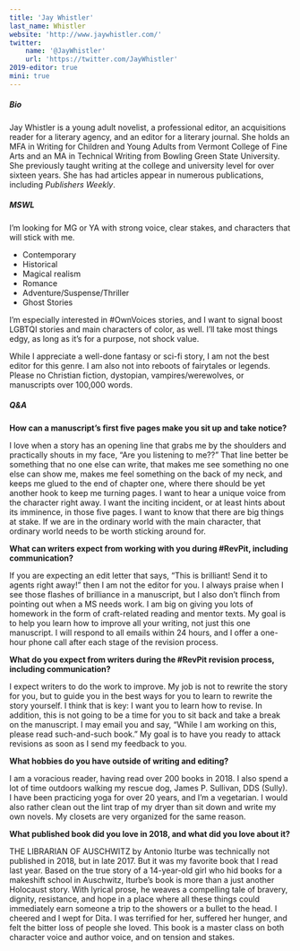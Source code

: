 ```yaml
---
title: 'Jay Whistler'
last_name: Whistler
website: 'http://www.jaywhistler.com/'
twitter:
    name: '@JayWhistler'
    url: 'https://twitter.com/JayWhistler'
2019-editor: true
mini: true
---
```


##### Bio

Jay Whistler is a young adult novelist, a professional editor, an acquisitions reader for a literary agency, and an editor for a literary journal. She holds an MFA in Writing for Children and Young Adults from Vermont College of Fine Arts and an MA in Technical Writing from Bowling Green State University. She previously taught writing at the college and university level for over sixteen years. She has had articles appear in numerous publications, including _Publishers Weekly_. 

##### MSWL

I’m looking for MG or YA with strong voice, clear stakes, and characters that will stick with me. 

 * Contemporary
 * Historical
 * Magical realism 
 * Romance
 * Adventure/Suspense/Thriller
 * Ghost Stories

I’m especially interested in #OwnVoices stories, and I want to signal boost LGBTQI stories and main characters of color, as well. I’ll take most things edgy, as long as it’s for a purpose, not shock value. 

While I appreciate a well-done fantasy or sci-fi story, I am not the best editor for this genre. I am also not into reboots of fairytales or legends. Please no Christian fiction, dystopian, vampires/werewolves, or manuscripts over 100,000 words. 

##### Q&A

**How can a manuscript’s first five pages make you sit up and take notice?**

I love when a story has an opening line that grabs me by the shoulders and practically shouts in my face, “Are you listening to me??” That line better be something that no one else can write, that makes me see something no one else can show me, makes me feel something on the back of my neck, and keeps me glued to the end of chapter one, where there should be yet another hook to keep me turning pages. I want to hear a unique voice from the character right away. I want the inciting incident, or at least hints about its imminence, in those five pages. I want to know that there are big things at stake. If we are in the ordinary world with the main character, that ordinary world needs to be worth sticking around for. 

**What can writers expect from working with you during #RevPit, including communication?**

If you are expecting an edit letter that says, “This is brilliant! Send it to agents right away!” then I am not the editor for you. I always praise when I see those flashes of brilliance in a manuscript, but I also don’t flinch from pointing out when a MS needs work. I am big on giving you lots of homework in the form of craft-related reading and mentor texts. My goal is to help you learn how to improve all your writing, not just this one manuscript. I will respond to all emails within 24 hours, and I offer a one-hour phone call after each stage of the revision process.

**What do you expect from writers during the #RevPit revision process, including communication?**

I expect writers to do the work to improve. My job is not to rewrite the story for you, but to guide you in the best ways for you to learn to rewrite the story yourself. I think that is key: I want you to learn how to revise. In addition, this is not going to be a time for you to sit back and take a break on the manuscript. I may email you and say, “While I am working on this, please read such-and-such book.” My goal is to have you ready to attack revisions as soon as I send my feedback to you.  

**What hobbies do you have outside of writing and editing?**

I am a voracious reader, having read over 200 books in 2018. I also spend a lot of time outdoors walking my rescue dog, James P. Sullivan, DDS (Sully). I have been practicing yoga for over 20 years, and I’m a vegetarian. I would also rather clean out the lint trap of my dryer than sit down and write my own novels. My closets are very organized for the same reason.   

**What published book did you love in 2018, and what did you love about it?**

THE LIBRARIAN OF AUSCHWITZ by Antonio Iturbe was technically not published in 2018, but in late 2017. But it was my favorite book that I read last year. Based on the true story of a 14-year-old girl who hid books for a makeshift school in Auschwitz, Iturbe’s book is more than a just another Holocaust story. With lyrical prose, he weaves a compelling tale of bravery, dignity, resistance, and hope in a place where all these things could immediately earn someone a trip to the showers or a bullet to the head. I cheered and I wept for Dita. I was terrified for her, suffered her hunger, and felt the bitter loss of people she loved. This book is a master class on both character voice and author voice, and on tension and stakes.